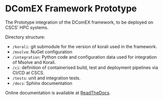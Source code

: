 # DComEX Framework Prototype

The Prototype integration of the DComEX framework, to be deployed on CSCS' HPC systems.

Directory structure:
* `/korali`: git submodule for the version of korali used in the framework.
* `/msolve`: NuGet configuration
* `/integration`: Python code and configuration data used for integration of Msolve and Korali.
* `/ci`: definition of containerised build, test and deployment pipelines via CI/CD at CSCS.
* `/tests`: unit and integration tests.
* `/docs`: Sphinx documentation

Online documentation is available at [ReadTheDocs](https://dcomex-framework-prototype.readthedocs.io/en/latest/).
